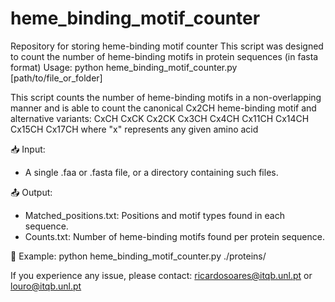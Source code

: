 # heme_binding_motif_counter
Repository for storing heme-binding motif counter
This script was designed to count the number of heme-binding motifs in protein sequences (in fasta format)
Usage: python heme_binding_motif_counter.py [path/to/file_or_folder]

This script counts the number of heme-binding motifs in a non-overlapping manner and is able to count the canonical Cx2CH heme-binding motif and alternative variants:
CxCH
CxCK
Cx2CK
Cx3CH
Cx4CH
Cx11CH
Cx14CH
Cx15CH
Cx17CH
where "x" represents any given amino acid

📥 Input:
- A single .faa or .fasta file, or a directory containing such files.

📤 Output:
- Matched_positions.txt: Positions and motif types found in each sequence.
- Counts.txt: Number of heme-binding motifs found per protein sequence.

🔧 Example:
python heme_binding_motif_counter.py ./proteins/

If you experience any issue, please contact: ricardosoares@itqb.unl.pt or louro@itqb.unl.pt
